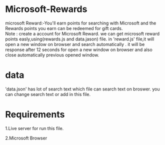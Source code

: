 # Microsoft-Rewards
microsoft Reward:-You'll earn points for searching with Microsoft and the Rewards points you earn can be redeemed for gift cards.  
Note : create a account for Microsoft Reward.
we can get microsoft reward points easly,using(rewards.js and data.jason) file.
in 'reward.js' file,it will open a new window on browser and search automatically .
it will be response after 12 seconds for open a new window on browser and also close automatically previous opened window.
# data
'data.json' has lot of search text which file can search text on broswer.
you can change search text or add in this file.
# Requirements
1.Live server for run this file.

2.Microsoft Browser

